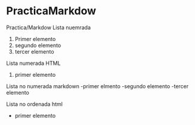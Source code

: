 # PracticaMarkdow
Practica/Markdow
Lista nuemrada 
1. Primer elemento
2. segundo elemento
3. tercer elemento

Lista numerada HTML
<ol>
 <li> primer elemento</l1>
</ol>

Lista no numerada markdown
-primer elmento
-segundo elemento
-tercer elemento 

Lista no ordenada html
<ul>
 <li>primer elemento </l1>
</ul>
